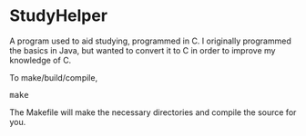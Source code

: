 StudyHelper
===========

A program used to aid studying, programmed in C.  I originally programmed the basics in Java, but wanted to convert it to C in order to improve my knowledge of C.

To make/build/compile,

<pre>
make
</pre>

The Makefile will make the necessary directories and compile the source for you.
